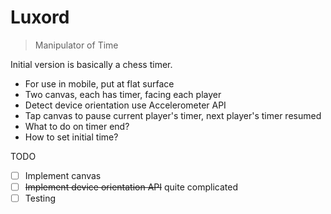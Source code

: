 # Luxord

> Manipulator of Time

Initial version is basically a chess timer.

- For use in mobile, put at flat surface
- Two canvas, each has timer, facing each player
- Detect device orientation use Accelerometer API
- Tap canvas to pause current player's timer, next player's timer resumed
- What to do on timer end?
- How to set initial time?

TODO

- [ ] Implement canvas
- [ ] ~~Implement device orientation API~~ quite complicated
- [ ] Testing
